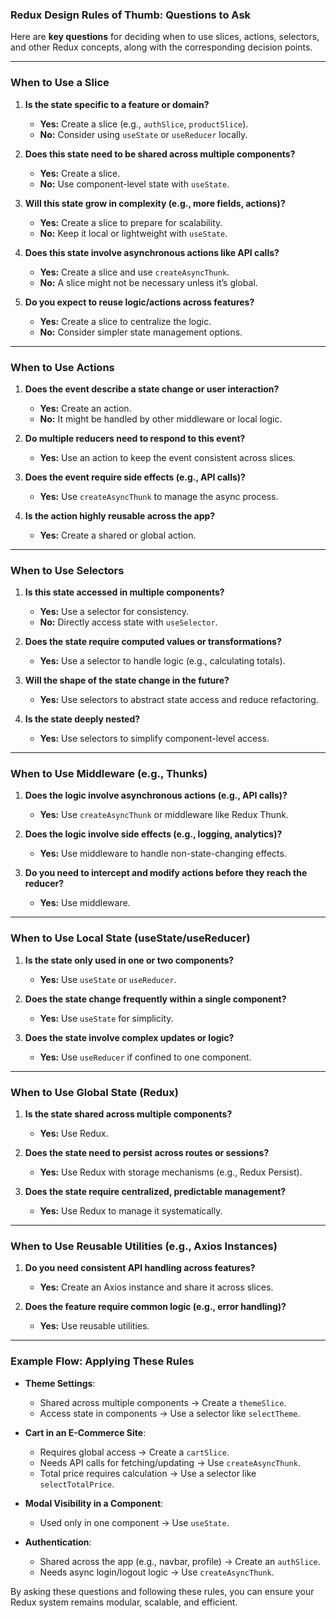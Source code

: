 ### Redux Design Rules of Thumb: Questions to Ask

Here are **key questions** for deciding when to use slices, actions, selectors, and other Redux concepts, along with the corresponding decision points.

---

### **When to Use a Slice**

1. **Is the state specific to a feature or domain?**
   - **Yes:** Create a slice (e.g., `authSlice`, `productSlice`).
   - **No:** Consider using `useState` or `useReducer` locally.

2. **Does this state need to be shared across multiple components?**
   - **Yes:** Create a slice.
   - **No:** Use component-level state with `useState`.

3. **Will this state grow in complexity (e.g., more fields, actions)?**
   - **Yes:** Create a slice to prepare for scalability.
   - **No:** Keep it local or lightweight with `useState`.

4. **Does this state involve asynchronous actions like API calls?**
   - **Yes:** Create a slice and use `createAsyncThunk`.
   - **No:** A slice might not be necessary unless it’s global.

5. **Do you expect to reuse logic/actions across features?**
   - **Yes:** Create a slice to centralize the logic.
   - **No:** Consider simpler state management options.

---

### **When to Use Actions**

1. **Does the event describe a state change or user interaction?**
   - **Yes:** Create an action.
   - **No:** It might be handled by other middleware or local logic.

2. **Do multiple reducers need to respond to this event?**
   - **Yes:** Use an action to keep the event consistent across slices.

3. **Does the event require side effects (e.g., API calls)?**
   - **Yes:** Use `createAsyncThunk` to manage the async process.

4. **Is the action highly reusable across the app?**
   - **Yes:** Create a shared or global action.

---

### **When to Use Selectors**

1. **Is this state accessed in multiple components?**
   - **Yes:** Use a selector for consistency.
   - **No:** Directly access state with `useSelector`.

2. **Does the state require computed values or transformations?**
   - **Yes:** Use a selector to handle logic (e.g., calculating totals).

3. **Will the shape of the state change in the future?**
   - **Yes:** Use selectors to abstract state access and reduce refactoring.

4. **Is the state deeply nested?**
   - **Yes:** Use selectors to simplify component-level access.

---

### **When to Use Middleware (e.g., Thunks)**

1. **Does the logic involve asynchronous actions (e.g., API calls)?**
   - **Yes:** Use `createAsyncThunk` or middleware like Redux Thunk.

2. **Does the logic involve side effects (e.g., logging, analytics)?**
   - **Yes:** Use middleware to handle non-state-changing effects.

3. **Do you need to intercept and modify actions before they reach the reducer?**
   - **Yes:** Use middleware.

---

### **When to Use Local State (useState/useReducer)**

1. **Is the state only used in one or two components?**
   - **Yes:** Use `useState` or `useReducer`.

2. **Does the state change frequently within a single component?**
   - **Yes:** Use `useState` for simplicity.

3. **Does the state involve complex updates or logic?**
   - **Yes:** Use `useReducer` if confined to one component.

---

### **When to Use Global State (Redux)**

1. **Is the state shared across multiple components?**
   - **Yes:** Use Redux.

2. **Does the state need to persist across routes or sessions?**
   - **Yes:** Use Redux with storage mechanisms (e.g., Redux Persist).

3. **Does the state require centralized, predictable management?**
   - **Yes:** Use Redux to manage it systematically.

---

### **When to Use Reusable Utilities (e.g., Axios Instances)**

1. **Do you need consistent API handling across features?**
   - **Yes:** Create an Axios instance and share it across slices.

2. **Does the feature require common logic (e.g., error handling)?**
   - **Yes:** Use reusable utilities.

---

### Example Flow: Applying These Rules

- **Theme Settings**:  
  - Shared across multiple components → Create a `themeSlice`.
  - Access state in components → Use a selector like `selectTheme`.

- **Cart in an E-Commerce Site**:  
  - Requires global access → Create a `cartSlice`.
  - Needs API calls for fetching/updating → Use `createAsyncThunk`.
  - Total price requires calculation → Use a selector like `selectTotalPrice`.

- **Modal Visibility in a Component**:  
  - Used only in one component → Use `useState`.

- **Authentication**:  
  - Shared across the app (e.g., navbar, profile) → Create an `authSlice`.
  - Needs async login/logout logic → Use `createAsyncThunk`.

By asking these questions and following these rules, you can ensure your Redux system remains modular, scalable, and efficient.